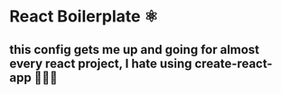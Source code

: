 # React Boilerplate ⚛

## this config gets me up and going for almost every react project, I hate using create-react-app 🤷🏼‍♀️
